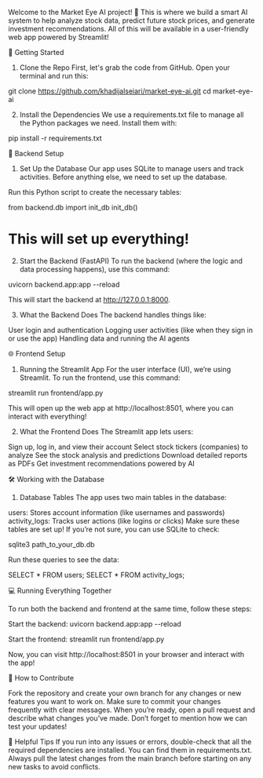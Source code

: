 Welcome to the Market Eye AI project! 🎉 
This is where we build a smart AI system to help analyze stock data, predict future stock prices, and generate investment recommendations. 
All of this will be available in a user-friendly web app powered by Streamlit!


🚀 Getting Started

1. Clone the Repo
First, let's grab the code from GitHub. Open your terminal and run this:

git clone https://github.com/khadijalseiari/market-eye-ai.git
cd market-eye-ai

2. Install the Dependencies
We use a requirements.txt file to manage all the Python packages we need. Install them with:

pip install -r requirements.txt

🔧 Backend Setup

1. Set Up the Database
Our app uses SQLite to manage users and track activities. Before anything else, we need to set up the database.

Run this Python script to create the necessary tables:

from backend.db import init_db
init_db()  

# This will set up everything!

2. Start the Backend (FastAPI)
To run the backend (where the logic and data processing happens), use this command:

uvicorn backend.app:app --reload

This will start the backend at http://127.0.0.1:8000.

3. What the Backend Does
The backend handles things like:

User login and authentication
Logging user activities (like when they sign in or use the app)
Handling data and running the AI agents

🌐 Frontend Setup

1. Running the Streamlit App
For the user interface (UI), we’re using Streamlit. To run the frontend, use this command:

streamlit run frontend/app.py

This will open up the web app at http://localhost:8501, where you can interact with everything!

2. What the Frontend Does
The Streamlit app lets users:

Sign up, log in, and view their account
Select stock tickers (companies) to analyze
See the stock analysis and predictions
Download detailed reports as PDFs
Get investment recommendations powered by AI

🛠️ Working with the Database

1. Database Tables
The app uses two main tables in the database:

users: Stores account information (like usernames and passwords)
activity_logs: Tracks user actions (like logins or clicks)
Make sure these tables are set up! If you’re not sure, you can use SQLite to check:

sqlite3 path_to_your_db.db

Run these queries to see the data:

SELECT * FROM users;
SELECT * FROM activity_logs;

💻 Running Everything Together

To run both the backend and frontend at the same time, follow these steps:

Start the backend:
uvicorn backend.app:app --reload

Start the frontend:
streamlit run frontend/app.py

Now, you can visit http://localhost:8501 in your browser and interact with the app!

🤝 How to Contribute

Fork the repository and create your own branch for any changes or new features you want to work on.
Make sure to commit your changes frequently with clear messages.
When you’re ready, open a pull request and describe what changes you’ve made. Don’t forget to mention how we can test your updates!

🌟 Helpful Tips
If you run into any issues or errors, double-check that all the required dependencies are installed. You can find them in requirements.txt.
Always pull the latest changes from the main branch before starting on any new tasks to avoid conflicts.
